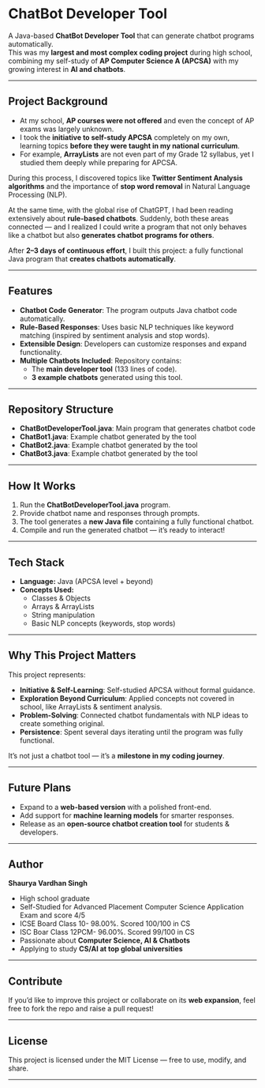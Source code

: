# ChatBot Developer Tool 

A Java-based **ChatBot Developer Tool** that can generate chatbot programs automatically.  
This was my **largest and most complex coding project** during high school, combining my self-study of **AP Computer Science A (APCSA)** with my growing interest in **AI and chatbots**.

---

## Project Background  

- At my school, **AP courses were not offered** and even the concept of AP exams was largely unknown.  
- I took the **initiative to self-study APCSA** completely on my own, learning topics **before they were taught in my national curriculum**.  
- For example, **ArrayLists** are not even part of my Grade 12 syllabus, yet I studied them deeply while preparing for APCSA.  

During this process, I discovered topics like **Twitter Sentiment Analysis algorithms** and the importance of **stop word removal** in Natural Language Processing (NLP).  

At the same time, with the global rise of ChatGPT, I had been reading extensively about **rule-based chatbots**. Suddenly, both these areas connected — and I realized I could write a program that not only behaves like a chatbot but also **generates chatbot programs for others**.  

After **2–3 days of continuous effort**, I built this project: a fully functional Java program that **creates chatbots automatically**.

---

## Features  

- **Chatbot Code Generator**: The program outputs Java chatbot code automatically.  
- **Rule-Based Responses**: Uses basic NLP techniques like keyword matching (inspired by sentiment analysis and stop words).  
- **Extensible Design**: Developers can customize responses and expand functionality.  
- **Multiple Chatbots Included**: Repository contains:
  - The **main developer tool** (133 lines of code).  
  - **3 example chatbots** generated using this tool.  

---

## Repository Structure  

- **ChatBotDeveloperTool.java**:         Main program that generates chatbot code
- **ChatBot1.java**:                     Example chatbot generated by the tool
- **ChatBot2.java**:                     Example chatbot generated by the tool
- **ChatBot3.java**:                     Example chatbot generated by the tool

---

## How It Works  

1. Run the **ChatBotDeveloperTool.java** program.  
2. Provide chatbot name and responses through prompts.  
3. The tool generates a **new Java file** containing a fully functional chatbot.  
4. Compile and run the generated chatbot — it’s ready to interact!  

---

## Tech Stack  

- **Language:** Java (APCSA level + beyond)  
- **Concepts Used:**  
  - Classes & Objects  
  - Arrays & ArrayLists  
  - String manipulation  
  - Basic NLP concepts (keywords, stop words)  

---

## Why This Project Matters  

This project represents:  

- **Initiative & Self-Learning**: Self-studied APCSA without formal guidance.  
- **Exploration Beyond Curriculum**: Applied concepts not covered in school, like ArrayLists & sentiment analysis.  
- **Problem-Solving**: Connected chatbot fundamentals with NLP ideas to create something original.  
- **Persistence**: Spent several days iterating until the program was fully functional.  

It’s not just a chatbot tool — it’s a **milestone in my coding journey**.  

---

## Future Plans  

- Expand to a **web-based version** with a polished front-end.  
- Add support for **machine learning models** for smarter responses.  
- Release as an **open-source chatbot creation tool** for students & developers.  

---

## Author  

**Shaurya Vardhan Singh**  
- High school graduate 
- Self-Studied for Advanced Placement Computer Science Application Exam and score 4/5
- ICSE Board Class 10- 98.00%. Scored 100/100 in CS 
- ISC Boar Class 12PCM- 96.00%. Scored 99/100 in CS
- Passionate about **Computer Science, AI & Chatbots**  
- Applying to study **CS/AI at top global universities**   

---

## Contribute  

If you’d like to improve this project or collaborate on its **web expansion**, feel free to fork the repo and raise a pull request!  

---

## License  

This project is licensed under the MIT License — free to use, modify, and share.  

---

